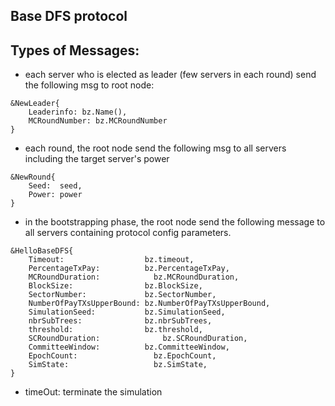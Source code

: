 ## Base DFS protocol ##


Types of Messages:
--------------------------------------------
- each server who is elected as leader (few servers in each round) send the following msg to root node: 
 ```
 &NewLeader{
	 Leaderinfo: bz.Name(), 
	 MCRoundNumber: bz.MCRoundNumber
 } 
 ```
- each round, the root node send the following msg to all servers including the target server's power
```
&NewRound{
	Seed:  seed, 
	Power: power
}
```
- in the bootstrapping phase, the root node send the following message to all servers containing protocol config parameters.
```	
&HelloBaseDFS{
	Timeout:                  bz.timeout,
	PercentageTxPay:          bz.PercentageTxPay,
	MCRoundDuration:            bz.MCRoundDuration,
	BlockSize:                bz.BlockSize,
	SectorNumber:             bz.SectorNumber,
	NumberOfPayTXsUpperBound: bz.NumberOfPayTXsUpperBound,
	SimulationSeed:			  bz.SimulationSeed,
	nbrSubTrees:			  bz.nbrSubTrees,
	threshold:				  bz.threshold,
	SCRoundDuration:			  bz.SCRoundDuration,
	CommitteeWindow:		  bz.CommitteeWindow,
	EpochCount:					bz.EpochCount,
	SimState:					bz.SimState,
}
```
- timeOut: terminate the simulation
